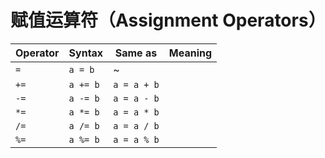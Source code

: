 # 赋值运算符（Assignment Operators）

| Operator | Syntax   | Same as     | Meaning |
| -------- | -------- | ----------- | ------- |
| `=`      | `a = b`  | ~           |         |
| `+=`     | `a += b` | `a = a + b` |         |
| `-=`     | `a -= b` | `a = a - b` |         |
| `*=`     | `a *= b` | `a = a * b` |         |
| `/=`     | `a /= b` | `a = a / b` |         |
| `%=`     | `a %= b` | `a = a % b` |         |
